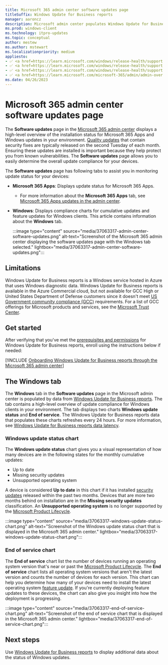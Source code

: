 ```yaml
---
title: Microsoft 365 admin center software updates page
titleSuffix: Windows Update for Business reports
manager: aaroncz
description: Microsoft admin center populates Windows Update for Business reports data into the software updates page.
ms.prod: windows-client
ms.technology: itpro-updates
ms.topic: conceptual
author: mestew
ms.author: mstewart
ms.localizationpriority: medium
appliesto: 
- ✅ <a href=https://learn.microsoft.com/windows/release-health/supported-versions-windows-client target=_blank>Windows 11</a>
- ✅ <a href=https://learn.microsoft.com/windows/release-health/supported-versions-windows-client target=_blank>Windows 10</a>	
- ✅ <a href=https://learn.microsoft.com/windows/release-health/supported-versions-windows-client target=_blank>Windows Update for Business reports</a>	
- ✅ <a href=https://learn.microsoft.com/microsoft-365/admin/admin-overview/admin-center-overview >Microsoft 365 admin center</a>	
ms.date: 04/26/2023
---
```


# Microsoft 365 admin center software updates page
<!--37063317, 30141258, 37063041, ID2616577, ID2582518 -->

The **Software updates** page in the [Microsoft 365 admin center](https://admin.microsoft.com) displays a high-level overview of the installation status for Microsoft 365 Apps and Windows updates in your environment. [Quality updates](quality-updates.md) that contain security fixes are typically released on the second Tuesday of each month. Ensuring these updates are installed is important because they help protect you from known vulnerabilities. The **Software updates** page allows you to easily determine the overall update compliance for your devices.

The **Software updates** page has following tabs to assist you in monitoring update status for your devices:

- **Microsoft 365 Apps**: Displays update status for Microsoft 365 Apps.
   - For more information about the **Microsoft 365 Apps** tab, see [Microsoft 365 Apps updates in the admin center](/DeployOffice/updates/software-update-status).
- **Windows**: Displays compliance charts for cumulative updates and feature updates for Windows clients. This article contains information about the **Windows** tab.

  :::image type="content" source="media/37063317-admin-center-software-updates.png" alt-text="Screenshot of the Microsoft 365 admin center displaying the software updates page with the Windows tab selected." lightbox="media/37063317-admin-center-software-updates.png":::

## Limitations

Windows Update for Business reports is a Windows service hosted in Azure that uses Windows diagnostic data. Windows Update for Business reports is available in the Azure Commercial cloud, but not available for GCC High or United States Department of Defense customers since it doesn't meet [US Government community compliance (GCC)](/office365/servicedescriptions/office-365-platform-service-description/office-365-us-government/gcc#us-government-community-compliance) requirements. For a list of GCC offerings for Microsoft products and services, see the [Microsoft Trust Center](/compliance/regulatory/offering-home).

## Get started

After verifying that you've met the [prerequisites and permissions](wufb-reports-prerequisites.md) for Windows Update for Business reports, enroll using the instructions below if needed: 

<!--Using include for onboarding Windows Update for Business reports through the Microsoft 365 admin center-->
[!INCLUDE [Onboarding Windows Update for Business reports through the Microsoft 365 admin center](./includes/wufb-reports-onboard-admin-center.md)]

## The Windows tab

The **Windows** tab in the **Software updates** page in the Microsoft admin center is populated by data from [Windows Update for Business reports](wufb-reports-overview.md). The tab contains a high-level overview of update compliance for Windows clients in your environment. The tab displays two charts **Windows update status** and **End of service**. The Windows Update for Business reports data that populates these charts refreshes every 24 hours. For more information, see [Windows Update for Business reports data latency](wufb-reports-use.md#data-latency).

### Windows update status chart

The **Windows update status** chart gives you a visual representation of how many devices are in the following states for the monthly cumulative updates:

- Up to date
- Missing security updates
- Unsupported operating system

A device is considered **Up to date** in this chart if it has installed [security updates](quality-updates.md) released within the past two months. Devices that are more two months behind on installation are in the **Missing security updates** classification. An **Unsupported operating system** is no longer supported by the [Microsoft Product Lifecycle](/lifecycle/products/).

:::image type="content" source="media/37063317-windows-update-status-chart.png" alt-text="Screenshot of the Windows update status chart that is displayed in the Microsoft 365 admin center." lightbox="media/37063317-windows-update-status-chart.png":::

### End of service chart

The **End of service** chart list the number of devices running an operating system version that's near or past the [Microsoft Product Lifecycle](/lifecycle/products/). The **End of service** chart lists all operating system versions that aren't the latest version and counts the number of devices for each version. This chart can help you determine how many of your devices need to install the latest operating system [feature update](waas-quick-start.md#definitions). If you're currently deploying feature updates to these devices, the chart can also give you insight into how the deployment is progressing.

:::image type="content" source="media/37063317-end-of-service-chart.png" alt-text="Screenshot of the end of service chart that is displayed in the Microsoft 365 admin center." lightbox="media/37063317-end-of-service-chart.png":::

## Next steps

Use [Windows Update for Business reports](wufb-reports-overview.md) to display additional data about the status of Windows updates.

